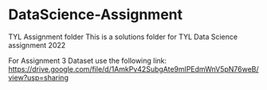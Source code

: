 # DataScience-Assignment

TYL Assignment folder This is a solutions folder for TYL Data Science assignment 2022

For Assignment 3 Dataset use the following link:
https://drive.google.com/file/d/1AmkPv42SubgAte9mlPEdmWnV5pN76weB/view?usp=sharing


